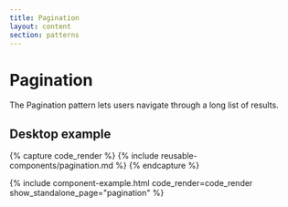 ```yaml
---
title: Pagination
layout: content
section: patterns
---
```


# Pagination

The Pagination pattern lets users navigate through a long list of results.



## Desktop example

{% capture code_render %}
  {% include reusable-components/pagination.md %}
{% endcapture %}

{% include component-example.html code_render=code_render show_standalone_page="pagination" %}

